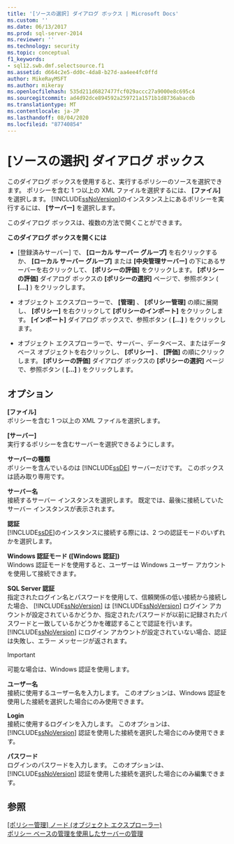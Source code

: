 ```yaml
---
title: '[ソースの選択] ダイアログ ボックス | Microsoft Docs'
ms.custom: ''
ms.date: 06/13/2017
ms.prod: sql-server-2014
ms.reviewer: ''
ms.technology: security
ms.topic: conceptual
f1_keywords:
- sql12.swb.dmf.selectsource.f1
ms.assetid: d664c2e5-dd0c-4da8-b27d-aa4ee4fc0ffd
author: MikeRayMSFT
ms.author: mikeray
ms.openlocfilehash: 535d211d6827477fcf029accc27a9000e8c695c4
ms.sourcegitcommit: ad4d92dce894592a259721a1571b1d8736abacdb
ms.translationtype: MT
ms.contentlocale: ja-JP
ms.lasthandoff: 08/04/2020
ms.locfileid: "87740854"
---
```

# <a name="select-source-dialog-box"></a>[ソースの選択] ダイアログ ボックス
  このダイアログ ボックスを使用すると、実行するポリシーのソースを選択できます。 ポリシーを含む 1 つ以上の XML ファイルを選択するには、 **[ファイル]** を選択します。 [!INCLUDE[ssNoVersion](../../includes/ssnoversion-md.md)]のインスタンス上にあるポリシーを実行するには、 **[サーバー]** を選択します。  
  
 このダイアログ ボックスは、複数の方法で開くことができます。  
  
 **このダイアログ ボックスを開くには**  
  
-   [登録済みサーバー] で、 **[ローカル サーバー グループ]** を右クリックするか、 **[ローカル サーバー グループ]** または **[中央管理サーバー]** の下にあるサーバーを右クリックして、 **[ポリシーの評価]** をクリックします。 **[ポリシーの評価]** ダイアログ ボックスの **[ポリシーの選択]** ページで、参照ボタン ( **[...]** ) をクリックします。  
  
-   オブジェクト エクスプローラーで、 **[管理]** 、 **[ポリシー管理]** の順に展開し、 **[ポリシー]** を右クリックして **[ポリシーのインポート]** をクリックします。 **[インポート]** ダイアログ ボックスで、参照ボタン ( **[...]** ) をクリックします。  
  
-   オブジェクト エクスプローラーで、サーバー、データベース、またはデータベース オブジェクトを右クリックし、 **[ポリシー]** 、 **[評価]** の順にクリックします。 **[ポリシーの評価]** ダイアログ ボックスの **[ポリシーの選択]** ページで、参照ボタン ( **[...]** ) をクリックします。  
  
## <a name="options"></a>オプション  
 **[ファイル]**  
 ポリシーを含む 1 つ以上の XML ファイルを選択します。  
  
 **[サーバー]**  
 実行するポリシーを含むサーバーを選択できるようにします。  
  
 **サーバーの種類**  
 ポリシーを含んでいるのは [!INCLUDE[ssDE](../../includes/ssde-md.md)] サーバーだけです。 このボックスは読み取り専用です。  
  
 **サーバー名**  
 接続するサーバー インスタンスを選択します。 既定では、最後に接続していたサーバー インスタンスが表示されます。  
  
 **認証**  
 [!INCLUDE[ssDE](../../includes/ssde-md.md)]のインスタンスに接続する際には、2 つの認証モードのいずれかを選択します。  
  
 **Windows 認証モード ([Windows 認証])**  
 Windows 認証モードを使用すると、ユーザーは Windows ユーザー アカウントを使用して接続できます。  
  
 **SQL Server 認証**  
 指定されたログイン名とパスワードを使用して、信頼関係の低い接続から接続した場合、 [!INCLUDE[ssNoVersion](../../includes/ssnoversion-md.md)] は [!INCLUDE[ssNoVersion](../../includes/ssnoversion-md.md)] ログイン アカウントが設定されているかどうか、指定されたパスワードが以前に記録されたパスワードと一致しているかどうかを確認することで認証を行います。 [!INCLUDE[ssNoVersion](../../includes/ssnoversion-md.md)] にログイン アカウントが設定されていない場合、認証は失敗し、エラー メッセージが返されます。  
  
> [!IMPORTANT]  
>  可能な場合は、Windows 認証を使用します。  
  
 **ユーザー名**  
 接続に使用するユーザー名を入力します。 このオプションは、Windows 認証を使用した接続を選択した場合にのみ使用できます。  
  
 **Login**  
 接続に使用するログインを入力します。 このオプションは、 [!INCLUDE[ssNoVersion](../../includes/ssnoversion-md.md)] 認証を使用した接続を選択した場合にのみ使用できます。  
  
 **パスワード**  
 ログインのパスワードを入力します。 このオプションは、 [!INCLUDE[ssNoVersion](../../includes/ssnoversion-md.md)] 認証を使用した接続を選択した場合にのみ編集できます。  
  
## <a name="see-also"></a>参照  
 [[ポリシー管理] ノード &#40;オブジェクト エクスプローラー&#41;](../../ssms/object/object-explorer.md)   
 [ポリシー ベースの管理を使用したサーバーの管理](administer-servers-by-using-policy-based-management.md)  
  
  
